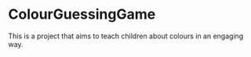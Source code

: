# ColourGuessingGame
This is a project that aims to teach children about colours in an engaging way.
